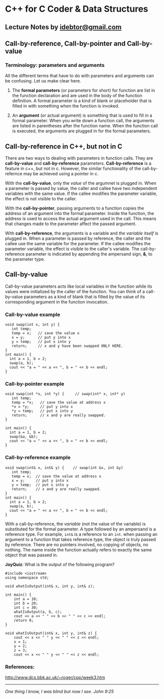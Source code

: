 # C++ for C Coder & Data Structures
Lecture Notes by idebtor@gmail.com
-------------------
## Call-by-reference, Call-by-pointer and Call-by-value

### Terminology: parameters and arguments
All the different terms that have to do with parameters and arguments can be confusing.  Let us make clear here.

1. The __formal parameters__ (or parameters for short) for function are list in the function declaration and are used in the body of the function definition.  A formal parameter is a kind of blank or placeholder that is filled in with something when the function is invoked.

2. An __argument__ (or actual argument) is something that is used to fill in a formal parameter.  When you write down a function call, the arguments are listed in parentheses after the function name.  When the function call is executed, the arguments are plugged in for the formal parameters.  

## Call-by-reference in C++, but not in C
There are two ways to dealing with parameters in function calls. They are __call-by-value__ and __call-by-reference__ parameters.  __Call-by-reference__ is a feature in c++, but not in c. However, the similar functionality of the call-by-refernce may be achieved using a pointer in c.

With the __call-by-value__, only the _value_ of the argumnet is plugged in. When a parameter is passed by value, the caller and callee have two independent variables with the same value. If the callee modifies the parameter variable, the effect is not visible to the caller.

With the __call-by-pointer__, passing arguments to a function copies the address of an argument into the formal parameter. Inside the function, the address is used to access the actual argument used in the call. This means that changes made to the parameter affect the passed argument.

With __call-by-reference__, the arguments is a variable and _the variable itself_ is plugged in. When a parameter is passed by reference, the caller and the callee use the same variable for the parameter. If the callee modifies the parameter variable, the effect is visible to the caller's variable. The call-by-reference parameter is indicated by appending the ampersand sign, __&__, to the parameter type.

## Call-by-value
Call-by-value parameters acts like local variables in the function while its values were initialized by the caller of the function. You can think of a call-by-value parameters as a kind of blank that is filled by the value of its corresponding argument in the function invocation.

### Call-by-value example
```
void swap(int x, int y) {
   int temp;
   temp = x;   // save the value x
   x = y;      // put y into x
   y = temp;   // put x into y
   return;     // x and y have been swapped ONLY HERE.
}
int main() {
  int a = 1, b = 2;
  swap(a, b);
  cout << "a = " << a << ", b = " << b << endl;
}
```

### Call-by-pointer example
```
void swap(int *x, int *y) {     // swap(int* x, int* y)
   int temp;
   temp = *x;   // save the value at address x
   *x = *y;     // put y into x
   *y = temp;   // put x into y
   return;      // x and y are really swapped.
}

int main() {
  int a = 1, b = 2;
  swap(&a, &b);
  cout << "a = " << a << ", b = " << b << endl;
}
```

### Call-by-reference example
```
void swap(int& x, int& y) {    // swap(int &x, int &y)
   int temp;
   temp = x;  // save the value at address x
   x = y;     // put y into x
   y = temp;  // put x into y
   return;    // x and y are really swapped.
}
int main() {
  int a = 1, b = 2;
  swap(a, b);
  cout << "a = " << a << ", b = " << b << endl;
}
```
With a call-by-reference, the _variable_ (not the value of the variable) is substituted for the formal parameter. A type followed by an ampersand is a reference type. For example, `int&` is a reference to an `int`. when passing an argument to a function that takes reference type, the object is truly passed by reference. There are no pointers involved, no copying of objects, no nothing. The name inside the function actually refers to exactly the same object that was passed in.

__JoyQuiz__: What is the output of the following program?
```
#include <iostream>
using namespace std;

void whatIsOutput(int& x, int y, int& z);

int main() {
    int a = 10;
    int b = 20;
    int c = 30;
    whatIsOutput(a, b, c);
    cout << a << " " << b << " " << c << endl;
    return 0;
}

void whatIsOutput(int& x, int y, int& z) {
    cout << x << " " y << " " << z << endl;
    x = 1;
    y = 2;
    z = 3;
    cout << x << " " y << " " << z << endl;
```


### References:
http://www.dcs.bbk.ac.uk/~roger/cpp/week3.htm

----------------------------
_One thing I know, I was blind but now I see. John 9:25_
